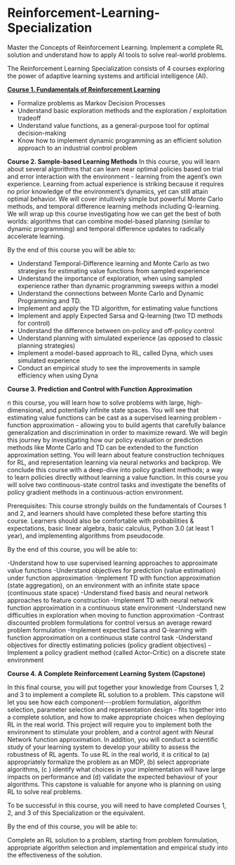 # Reinforcement-Learning-Specialization
Master the Concepts of Reinforcement Learning. Implement a complete RL solution and understand how to apply AI tools to solve real-world problems.

The Reinforcement Learning Specialization consists of 4 courses exploring the power of adaptive learning systems and artificial intelligence (AI).

**[Course 1. Fundamentals of Reinforcement Learning](course1/README.md)**

- Formalize problems as Markov Decision Processes 
- Understand basic exploration methods and the exploration / exploitation tradeoff
- Understand value functions, as a general-purpose tool for optimal decision-making
- Know how to implement dynamic programming as an efficient solution approach to an industrial control problem

**Course 2. Sample-based Learning Methods**
In this course, you will learn about several algorithms that can learn near optimal policies based on trial and error interaction with the environment - 
learning from the agent’s own experience. Learning from actual experience is striking because it requires no prior knowledge of the environment’s dynamics, yet can still attain optimal behavior. 
We will cover intuitively simple but powerful Monte Carlo methods, and temporal difference learning methods including Q-learning. 
We will wrap up this course investigating how we can get the best of both worlds: algorithms that can combine model-based planning (similar to dynamic programming) and temporal difference updates to radically accelerate learning.

By the end of this course you will be able to:
 
- Understand Temporal-Difference learning and Monte Carlo as two strategies for estimating value functions from sampled experience
- Understand the importance of exploration, when using sampled experience rather than dynamic programming sweeps within a model
- Understand the connections between Monte Carlo and Dynamic Programming and TD. 
- Implement and apply the TD algorithm, for estimating value functions
- Implement and apply Expected Sarsa and Q-learning (two TD methods for control) 
- Understand the difference between on-policy and off-policy control
- Understand planning with simulated experience (as opposed to classic planning strategies)
- Implement a model-based approach to RL, called Dyna, which uses simulated experience 
- Conduct an empirical study to see the improvements in sample efficiency when using Dyna

**Course 3. Prediction and Control with Function Approximation**

n this course, you will learn how to solve problems with large, high-dimensional, and potentially infinite state spaces. 
You will see that estimating value functions can be cast as a supervised learning problem - function approximation - allowing you to build agents that carefully balance generalization and discrimination in order to maximize reward. 
We will begin this journey by investigating how our policy evaluation or prediction methods like Monte Carlo and TD can be extended to the function approximation setting. 
You will learn about feature construction techniques for RL, and representation learning via neural networks and backprop. 
We conclude this course with a deep-dive into policy gradient methods; a way to learn policies directly without learning a value function. 
In this course you will solve two continuous-state control tasks and investigate the benefits of policy gradient methods in a continuous-action environment. 

Prerequisites: This course strongly builds on the fundamentals of Courses 1 and 2, and learners should have completed these before starting this course.  Learners should also be comfortable with probabilities & expectations, basic linear algebra, basic calculus, Python 3.0 (at least 1 year), and  implementing algorithms from pseudocode.

By the end of this course, you will be able to: 

-Understand how to use supervised learning approaches to approximate value functions
-Understand objectives for prediction (value estimation) under function approximation
-Implement TD with function approximation (state aggregation), on an environment with an infinite state space (continuous state space)
-Understand fixed basis and neural network approaches to feature construction 
-Implement TD with neural network function approximation in a continuous state environment
-Understand new difficulties in exploration when moving to function approximation
-Contrast discounted problem formulations for control versus an average reward problem formulation
-Implement expected Sarsa and Q-learning with function approximation on a continuous state control task
-Understand objectives for directly estimating policies (policy gradient objectives)
-Implement a policy gradient method (called Actor-Critic) on a discrete state environment

**Course 4. A Complete Reinforcement Learning System (Capstone)**

In this final course, you will put together your knowledge from Courses 1, 2 and 3 to implement a complete RL solution to a problem. 
This capstone will let you see how each component---problem formulation, algorithm selection, parameter selection and representation design - fits together into a complete solution, and how to make appropriate choices when deploying RL in the real world. 
This project will require you to implement both the environment to stimulate your problem, and a control agent with Neural Network function approximation. 
In addition, you will conduct a scientific study of your learning system to develop your ability to assess the robustness of RL agents. 
To use RL in the real world, it is critical to (a) appropriately formalize the problem as an MDP, (b) select appropriate algorithms, (c ) identify what choices in your implementation will have large impacts on performance and (d) validate the expected behaviour of your algorithms. 
This capstone is valuable for anyone who is planning on using RL to solve real problems.

To be successful in this course, you will need to have completed Courses 1, 2, and 3 of this Specialization or the equivalent.

By the end of this course, you will be able to: 

Complete an RL solution to a problem, starting from problem formulation, appropriate algorithm selection and implementation and empirical study into the effectiveness of the solution.
